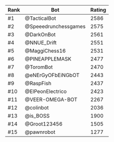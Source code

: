 Rank|Bot|Rating
---|---|---
#1|@TacticalBot|2586
#2|@Speeedrunchessgames|2575
#3|@DarkOnBot|2561
#4|@NNUE_Drift|2551
#5|@MaggiChess16|2531
#6|@PINEAPPLEMASK|2477
#7|@ToromBot|2470
#8|@eNErGyOFbEiNGbOT|2443
#9|@RaspFish|2437
#10|@ElPeonElectrico|2423
#11|@VEER-OMEGA-BOT|2267
#12|@colinbot|2036
#13|@is_BOSS|1900
#14|@Groot123456|1505
#15|@pawnrobot|1277
